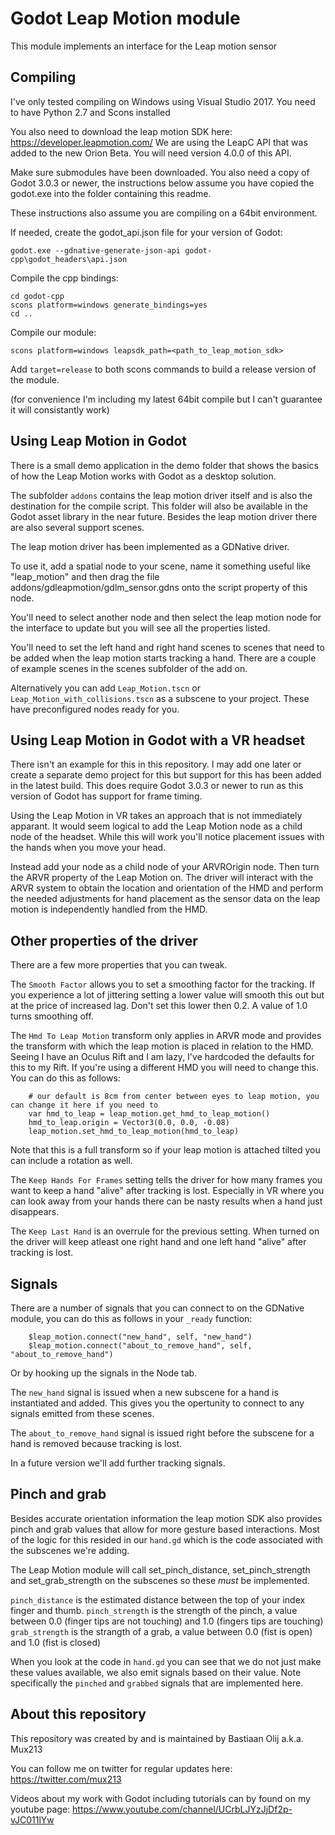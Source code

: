 # Godot Leap Motion module

This module implements an interface for the Leap motion sensor

Compiling
---------

I've only tested compiling on Windows using Visual Studio 2017.
You need to have Python 2.7 and Scons installed

You also need to download the leap motion SDK here:
https://developer.leapmotion.com/
We are using the LeapC API that was added to the new Orion Beta. You will need version 4.0.0 of this API.

Make sure submodules have been downloaded.
You also need a copy of Godot 3.0.3 or newer, the instructions below assume you have copied the godot.exe into the folder containing this readme.

These instructions also assume you are compiling on a 64bit environment.

If needed, create the godot_api.json file for your version of Godot:
```
godot.exe --gdnative-generate-json-api godot-cpp\godot_headers\api.json
```

Compile the cpp bindings:
```
cd godot-cpp
scons platform=windows generate_bindings=yes
cd ..
```

Compile our module:
```
scons platform=windows leapsdk_path=<path_to_leap_motion_sdk>
```

Add ```target=release``` to both scons commands to build a release version of the module.

(for convenience I'm including my latest 64bit compile but I can't guarantee it will consistantly work)

Using Leap Motion in Godot
--------------------------
There is a small demo application in the demo folder that shows the basics of how the Leap Motion works with Godot as a desktop solution.

The subfolder ```addons``` contains the leap motion driver itself and is also the destination for the compile script. This folder will also be available in the Godot asset library in the near future.
Besides the leap motion driver there are also several support scenes.

The leap motion driver has been implemented as a GDNative driver.

To use it, add a spatial node to your scene, name it something useful like "leap_motion" and then drag the file addons/gdleapmotion/gdlm_sensor.gdns onto the script property of this node.

You'll need to select another node and then select the leap motion node for the interface to update but you will see all the properties listed.

You'll need to set the left hand and right hand scenes to scenes that need to be added when the leap motion starts tracking a hand. There are a couple of example scenes in the scenes subfolder of the add on.

Alternatively you can add ```Leap_Motion.tscn``` or ```Leap_Motion_with_collisions.tscn``` as a subscene to your project. These have preconfigured nodes ready for you.

Using Leap Motion in Godot with a VR headset
--------------------------------------------
There isn't an example for this in this repository. I may add one later or create a separate demo project for this but support for this has been added in the latest build. This does require Godot 3.0.3 or newer to run as this version of Godot has support for frame timing.

Using the Leap Motion in VR takes an approach that is not immediately apparant. It would seem logical to add the Leap Motion node as a child node of the headset. While this will work you'll notice placement issues with the hands when you move your head.

Instead add your node as a child node of your ARVROrigin node. Then turn the ARVR property of the Leap Motion on. The driver will interact with the ARVR system to obtain the location and orientation of the HMD and perform the needed adjustments for hand placement as the sensor data on the leap motion is independently handled from the HMD.

Other properties of the driver
------------------------------
There are a few more properties that you can tweak.

The ```Smooth Factor``` allows you to set a smoothing factor for the tracking. If you experience a lot of jittering setting a lower value will smooth this out but at the price of increased lag.
Don't set this lower then 0.2. A value of 1.0 turns smoothing off.

The ```Hmd To Leap Motion``` transform only applies in ARVR mode and provides the transform with which the leap motion is placed in relation to the HMD.
Seeing I have an Oculus Rift and I am lazy, I've hardcoded the defaults for this to my Rift. If you're using a different HMD you will need to change this. You can do this as follows:
```
	# our default is 8cm from center between eyes to leap motion, you can change it here if you need to
	var hmd_to_leap = leap_motion.get_hmd_to_leap_motion()
	hmd_to_leap.origin = Vector3(0.0, 0.0, -0.08)
	leap_motion.set_hmd_to_leap_motion(hmd_to_leap)
```
Note that this is a full transform so if your leap motion is attached tilted you can include a rotation as well.

The ```Keep Hands For Frames``` setting tells the driver for how many frames you want to keep a hand "alive" after tracking is lost. Especially in VR where you can look away from your hands there can be nasty results when a hand just disappears.

The ```Keep Last Hand``` is an overrule for the previous setting. When turned on the driver will keep atleast one right hand and one left hand "alive" after tracking is lost.

Signals
-------
There are a number of signals that you can connect to on the GDNative module, you can do this as follows in your ```_ready``` function:
```
	$leap_motion.connect("new_hand", self, "new_hand")
	$leap_motion.connect("about_to_remove_hand", self, "about_to_remove_hand")
```
Or by hooking up the signals in the Node tab.

The ```new_hand``` signal is issued when a new subscene for a hand is instantiated and added. This gives you the opertunity to connect to any signals emitted from these scenes.

The ```about_to_remove_hand``` signal is issued right before the subscene for a hand is removed because tracking is lost.

In a future version we'll add further tracking signals.

Pinch and grab
--------------
Besides accurate orientation information the leap motion SDK also provides pinch and grab values that allow for more gesture based interactions. Most of the logic for this resided in our ```hand.gd``` which is the code associated with the subscenes we're adding.

The Leap Motion module will call set_pinch_distance, set_pinch_strength and set_grab_strength on the subscenes so these *must* be implemented.

```pinch_distance``` is the estimated distance between the top of your index finger and thumb.
```pinch_strength``` is the strength of the pinch, a value between 0.0 (finger tips are not touching) and 1.0 (fingers tips are touching)
```grab_strength``` is the strangth of a grab, a value between 0.0 (fist is open) and 1.0 (fist is closed)

When you look at the code in ```hand.gd``` you can see that we do not just make these values available, we also emit signals based on their value. Note specifically the ```pinched``` and ```grabbed``` signals that are implemented here.

About this repository
---------------------
This repository was created by and is maintained by Bastiaan Olij a.k.a. Mux213

You can follow me on twitter for regular updates here:
https://twitter.com/mux213

Videos about my work with Godot including tutorials can by found on my youtube page:
https://www.youtube.com/channel/UCrbLJYzJjDf2p-vJC011lYw
